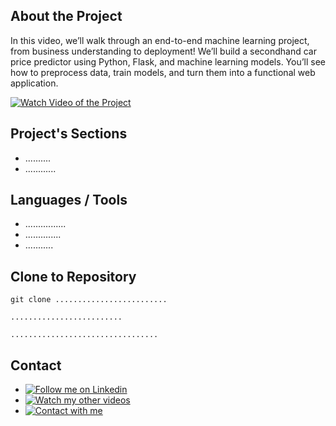## About the Project

In this video, we’ll walk through an end-to-end machine learning project, from business understanding to deployment! We’ll build a secondhand car price predictor using Python, Flask, and machine learning models. You’ll see how to preprocess data, train models, and turn them into a functional web application. 

[![Watch Video of the Project](https://img.shields.io/badge/YouTube-Watch_Video-red)](https://www.youtube.com/watch?v=RlbUyfibVYk)

## Project's Sections

- ..........
- ............


## Languages / Tools

- ................
- ..............
- ...........

## Clone to Repository

```HTTP
git clone .........................
```

```SSH
.........................
```

```CLI
.................................
```

## Contact

- [![Follow me on Linkedin  ](https://img.shields.io/badge/LinkedIn-Profile-blue)](https://www.linkedin.com/in/mehrdad-dehghan)
- [![Watch my other videos  ](https://img.shields.io/badge/YouTube-Channel-red)](https://www.youtube.com/@Mer_Dehghan)
- [![Contact with me  ](https://img.shields.io/badge/Gmail-Mail-red)](mailto:Mansourdehghan.Mehrdad@gmail.com)
